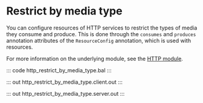 # Restrict by media type

You can configure resources of HTTP services to restrict the types of media they consume and produce.
This is done through the `consumes` and `produces` annotation attributes of the `ResourceConfig` annotation,
which is used with resources.

For more information on the underlying module,
see the [HTTP module](https://lib.ballerina.io/ballerina/http/latest/).

::: code http_restrict_by_media_type.bal :::

::: out http_restrict_by_media_type.client.out :::

::: out http_restrict_by_media_type.server.out :::